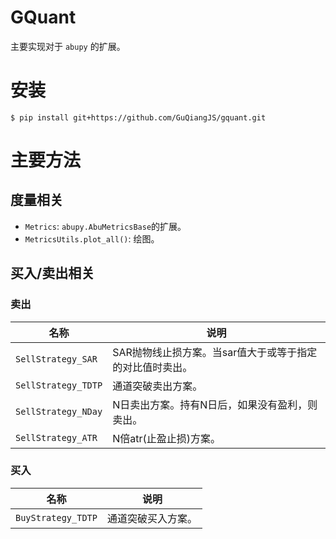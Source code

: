 # GQuant

主要实现对于 `abupy` 的扩展。

# 安装

`$ pip install git+https://github.com/GuQiangJS/gquant.git`

# 主要方法

## 度量相关

- `Metrics`: `abupy.AbuMetricsBase`的扩展。
- `MetricsUtils.plot_all()`: 绘图。

## 买入/卖出相关

### 卖出

|名称|说明|
|---|---|
|`SellStrategy_SAR`|SAR抛物线止损方案。当sar值大于或等于指定的对比值时卖出。|
|`SellStrategy_TDTP`|通道突破卖出方案。|
|`SellStrategy_NDay`|N日卖出方案。持有N日后，如果没有盈利，则卖出。|
|`SellStrategy_ATR`|N倍atr(止盈止损)方案。|

### 买入

|名称|说明|
|---|---|
|`BuyStrategy_TDTP`|通道突破买入方案。|